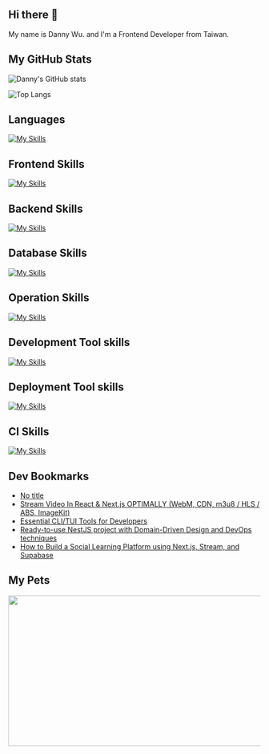 
## Hi there 👋
My name is Danny Wu. and I'm a Frontend Developer from Taiwan.

## My GitHub Stats
![Danny's GitHub stats](https://github-readme-stats.vercel.app/api?username=danny101201&show_icons=true&count_private=true&theme=react)

![Top Langs](https://github-readme-stats.vercel.app/api/top-langs/?username=danny101201&layout=compact&theme=react)


## Languages
[![My Skills](https://skillicons.dev/icons?i=js,html,css,ts,react,nodejs)](https://skillicons.dev)

## Frontend Skills

[![My Skills](https://skillicons.dev/icons?i=react,materialui,tailwind,sass,bootstrap,redux,vite,nextjs)](https://skillicons.dev)

## Backend Skills

[![My Skills](https://skillicons.dev/icons?i=express,nodejs,graphql,nestjs)](https://skillicons.dev)

## Database Skills

[![My Skills](https://skillicons.dev/icons?i=mongodb,redis,mysql,postgres,prisma)](https://skillicons.dev)

## Operation Skills

[![My Skills](https://skillicons.dev/icons?i=docker,git,githubactions,linux,vim,nginx)](https://skillicons.dev)

## Development Tool skills

[![My Skills](https://skillicons.dev/icons?i=github,git,vscode,webpack)](https://skillicons.dev)

## Deployment Tool skills

[![My Skills](https://skillicons.dev/icons?i=vercel,netlify)](https://skillicons.dev)


## CI Skills

[![My Skills](https://skillicons.dev/icons?i=gitlab)](https://skillicons.dev)


## Dev Bookmarks
<!-- daily.dev BOOKMARKS:START -->
- [No title](https://app.daily.dev/posts/4mzLiDTXI?utm_source=rss&utm_medium=bookmarks&utm_campaign=NRtczkLiNqtGyKkglwy1k)
- [Stream Video In React &amp; Next.js OPTIMALLY &lpar;WebM, CDN, m3u8 / HLS / ABS, ImageKit&rpar;](https://app.daily.dev/posts/O7CPquTBr?utm_source=rss&utm_medium=bookmarks&utm_campaign=NRtczkLiNqtGyKkglwy1k)
- [Essential CLI/TUI Tools for Developers](https://app.daily.dev/posts/LM7Dks3lZ?utm_source=rss&utm_medium=bookmarks&utm_campaign=NRtczkLiNqtGyKkglwy1k)
- [Ready-to-use NestJS project with Domain-Driven Design and DevOps techniques](https://app.daily.dev/posts/MxpLxDTF2?utm_source=rss&utm_medium=bookmarks&utm_campaign=NRtczkLiNqtGyKkglwy1k)
- [How to Build a Social Learning Platform using Next.js, Stream, and Supabase](https://app.daily.dev/posts/lQ5JCwLrY?utm_source=rss&utm_medium=bookmarks&utm_campaign=NRtczkLiNqtGyKkglwy1k)
<!-- daily.dev BOOKMARKS:END -->

## My Pets

<a href="https://github.com/devxb/gitanimals">
<img
  src="https://render.gitanimals.org/farms/Danny101201"
  width="600"
  height="300"
/>
</a>
